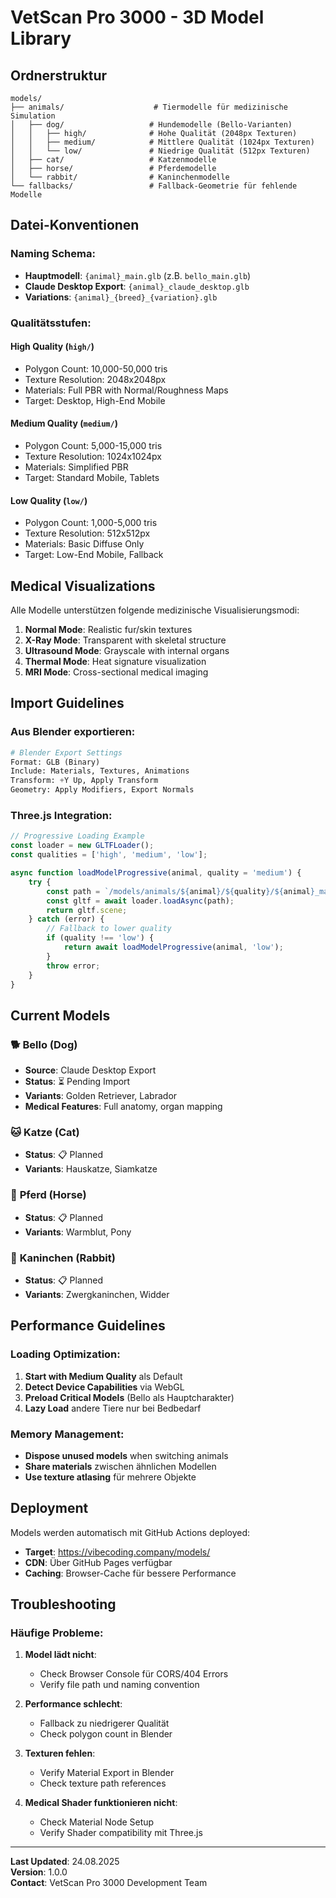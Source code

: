 # VetScan Pro 3000 - 3D Model Library

## Ordnerstruktur

```
models/
├── animals/                    # Tiermodelle für medizinische Simulation
│   ├── dog/                   # Hundemodelle (Bello-Varianten)
│   │   ├── high/              # Hohe Qualität (2048px Texturen)
│   │   ├── medium/            # Mittlere Qualität (1024px Texturen)
│   │   └── low/               # Niedrige Qualität (512px Texturen)
│   ├── cat/                   # Katzenmodelle
│   ├── horse/                 # Pferdemodelle
│   └── rabbit/                # Kaninchenmodelle
└── fallbacks/                 # Fallback-Geometrie für fehlende Modelle
```

## Datei-Konventionen

### Naming Schema:
- **Hauptmodell**: `{animal}_main.glb` (z.B. `bello_main.glb`)
- **Claude Desktop Export**: `{animal}_claude_desktop.glb`
- **Variations**: `{animal}_{breed}_{variation}.glb`

### Qualitätsstufen:

#### High Quality (`high/`)
- Polygon Count: 10,000-50,000 tris
- Texture Resolution: 2048x2048px
- Materials: Full PBR with Normal/Roughness Maps
- Target: Desktop, High-End Mobile

#### Medium Quality (`medium/`)
- Polygon Count: 5,000-15,000 tris
- Texture Resolution: 1024x1024px
- Materials: Simplified PBR
- Target: Standard Mobile, Tablets

#### Low Quality (`low/`)
- Polygon Count: 1,000-5,000 tris
- Texture Resolution: 512x512px
- Materials: Basic Diffuse Only
- Target: Low-End Mobile, Fallback

## Medical Visualizations

Alle Modelle unterstützen folgende medizinische Visualisierungsmodi:

1. **Normal Mode**: Realistic fur/skin textures
2. **X-Ray Mode**: Transparent with skeletal structure
3. **Ultrasound Mode**: Grayscale with internal organs
4. **Thermal Mode**: Heat signature visualization
5. **MRI Mode**: Cross-sectional medical imaging

## Import Guidelines

### Aus Blender exportieren:
```python
# Blender Export Settings
Format: GLB (Binary)
Include: Materials, Textures, Animations
Transform: +Y Up, Apply Transform
Geometry: Apply Modifiers, Export Normals
```

### Three.js Integration:
```javascript
// Progressive Loading Example
const loader = new GLTFLoader();
const qualities = ['high', 'medium', 'low'];

async function loadModelProgressive(animal, quality = 'medium') {
    try {
        const path = `/models/animals/${animal}/${quality}/${animal}_main.glb`;
        const gltf = await loader.loadAsync(path);
        return gltf.scene;
    } catch (error) {
        // Fallback to lower quality
        if (quality !== 'low') {
            return await loadModelProgressive(animal, 'low');
        }
        throw error;
    }
}
```

## Current Models

### 🐕 **Bello (Dog)**
- **Source**: Claude Desktop Export
- **Status**: ⏳ Pending Import
- **Variants**: Golden Retriever, Labrador
- **Medical Features**: Full anatomy, organ mapping

### 🐱 **Katze (Cat)**
- **Status**: 📋 Planned
- **Variants**: Hauskatze, Siamkatze

### 🐴 **Pferd (Horse)**  
- **Status**: 📋 Planned
- **Variants**: Warmblut, Pony

### 🐰 **Kaninchen (Rabbit)**
- **Status**: 📋 Planned
- **Variants**: Zwergkaninchen, Widder

## Performance Guidelines

### Loading Optimization:
1. **Start with Medium Quality** als Default
2. **Detect Device Capabilities** via WebGL
3. **Preload Critical Models** (Bello als Hauptcharakter)
4. **Lazy Load** andere Tiere nur bei Bedbedarf

### Memory Management:
- **Dispose unused models** when switching animals
- **Share materials** zwischen ähnlichen Modellen
- **Use texture atlasing** für mehrere Objekte

## Deployment

Models werden automatisch mit GitHub Actions deployed:
- **Target**: https://vibecoding.company/models/
- **CDN**: Über GitHub Pages verfügbar
- **Caching**: Browser-Cache für bessere Performance

## Troubleshooting

### Häufige Probleme:

1. **Model lädt nicht**: 
   - Check Browser Console für CORS/404 Errors
   - Verify file path und naming convention

2. **Performance schlecht**:
   - Fallback zu niedrigerer Qualität
   - Check polygon count in Blender

3. **Texturen fehlen**:
   - Verify Material Export in Blender
   - Check texture path references

4. **Medical Shader funktionieren nicht**:
   - Check Material Node Setup
   - Verify Shader compatibility mit Three.js

---

**Last Updated**: 24.08.2025  
**Version**: 1.0.0  
**Contact**: VetScan Pro 3000 Development Team